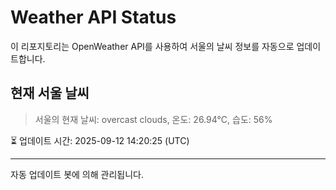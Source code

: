 
# Weather API Status

이 리포지토리는 OpenWeather API를 사용하여 서울의 날씨 정보를 자동으로 업데이트합니다.

## 현재 서울 날씨
> 서울의 현재 날씨: overcast clouds, 온도: 26.94°C, 습도: 56%

⏳ 업데이트 시간: 2025-09-12 14:20:25 (UTC)

---
자동 업데이트 봇에 의해 관리됩니다.

